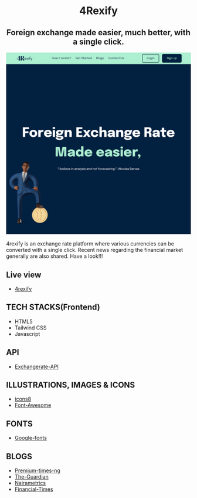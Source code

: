 <h1 align="center">4Rexify</h1>
<h2 align="center">Foreign exchange made easier, much better, with a single click.</h2>

![4rexify OG image](src/images/og-image.png)

<p>4rexify is an exchange rate platform where various currencies can be converted with a single click. Recent news regarding the financial market generally are also shared. Have a look!!!</p>

## Live view
- [4rexify](https://4rexify.netlify.app/)

## TECH STACKS(Frontend)
- HTML5
- Tailwind CSS
- Javascript

## API
- [Exchangerate-API](https://www.exchangerate-api.com/)

## ILLUSTRATIONS, IMAGES & ICONS
- [icons8](https://icons8.com/illustrations/t/contact)
- [Font-Awesome](https://fontawesome.com/)

## FONTS
- [Google-fonts](https://fonts.google.com/knowledge)

## BLOGS
- [Premium-times-ng](https://www.premiumtimesng.com/)
- [The-Guardian](https://guardian.ng/)
- [Nairametrics](https://nairametrics.com/)
- [Financial-Times](https://www.ft.com/)